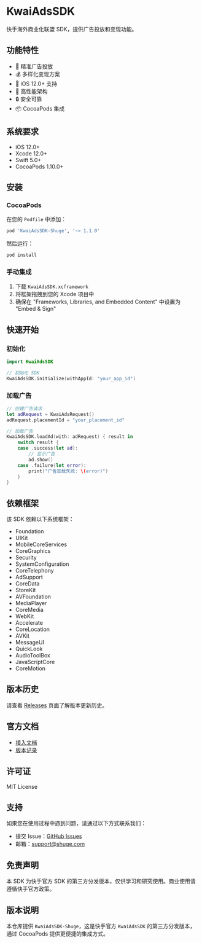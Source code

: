 # KwaiAdsSDK

快手海外商业化联盟 SDK，提供广告投放和变现功能。

## 功能特性

- 🎯 精准广告投放
- 💰 多样化变现方案
- 📱 iOS 12.0+ 支持
- 🚀 高性能架构
- 🔒 安全可靠
- 📦 CocoaPods 集成

## 系统要求

- iOS 12.0+
- Xcode 12.0+
- Swift 5.0+
- CocoaPods 1.10.0+

## 安装

### CocoaPods

在您的 `Podfile` 中添加：

```ruby
pod 'KwaiAdsSDK-Shuge', '~> 1.1.0'
```

然后运行：

```bash
pod install
```

### 手动集成

1. 下载 `KwaiAdsSDK.xcframework`
2. 将框架拖拽到您的 Xcode 项目中
3. 确保在 "Frameworks, Libraries, and Embedded Content" 中设置为 "Embed & Sign"

## 快速开始

### 初始化

```swift
import KwaiAdsSDK

// 初始化 SDK
KwaiAdsSDK.initialize(withAppId: "your_app_id")
```

### 加载广告

```swift
// 创建广告请求
let adRequest = KwaiAdsRequest()
adRequest.placementId = "your_placement_id"

// 加载广告
KwaiAdsSDK.loadAd(with: adRequest) { result in
    switch result {
    case .success(let ad):
        // 显示广告
        ad.show()
    case .failure(let error):
        print("广告加载失败: \(error)")
    }
}
```

## 依赖框架

该 SDK 依赖以下系统框架：

- Foundation
- UIKit
- MobileCoreServices
- CoreGraphics
- Security
- SystemConfiguration
- CoreTelephony
- AdSupport
- CoreData
- StoreKit
- AVFoundation
- MediaPlayer
- CoreMedia
- WebKit
- Accelerate
- CoreLocation
- AVKit
- MessageUI
- QuickLook
- AudioToolBox
- JavaScriptCore
- CoreMotion

## 版本历史

请查看 [Releases](https://github.com/shuge-developer/KwaiAdsSDK/releases) 页面了解版本更新历史。

## 官方文档

- [接入文档](https://docs.qingque.cn/d/home/eZQAPHN3SnfXTs-61wlQoniE_?identityId=1oEEBLW4oKJ)
- [版本记录](https://docs.qingque.cn/d/home/eZQCnZQhzJvvbCJo9bLPQJDZo?identityId=1oEEBLW4oKJ)

## 许可证

MIT License

## 支持

如果您在使用过程中遇到问题，请通过以下方式联系我们：

- 提交 Issue：[GitHub Issues](https://github.com/shuge-developer/KwaiAdsSDK/issues)
- 邮箱：support@shuge.com

## 免责声明

本 SDK 为快手官方 SDK 的第三方分发版本，仅供学习和研究使用。商业使用请遵循快手官方政策。

## 版本说明

本仓库提供 `KwaiAdsSDK-Shuge`，这是快手官方 `KwaiAdsSDK` 的第三方分发版本，通过 CocoaPods 提供更便捷的集成方式。
